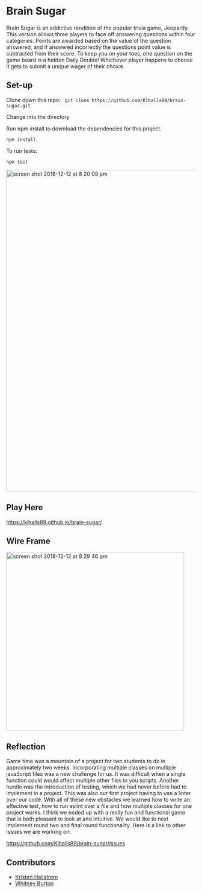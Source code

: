 # Brain Sugar 

Brain Sugar is an addictive rendition of the popular trivia game, Jeopardy. This version allows three players to face off answering questions within four categories. Points are awarded based on the value of the question answered, and if answered incorrectly the questions point value is subtracted from their score. To keep you on your toes, one question on the game board is a hidden Daily Double! Whichever player happens to choose it gets to submit a unique wager of their choice.

## Set-up

Clone down this repo: 
` git clone https://github.com/Klhalls89/brain-sugar.git`

Change into the directory

Run npm install to download the dependencies for this project.

` npm install `

To run tests: 

` npm test `

<img width="853" alt="screen shot 2018-12-12 at 8 20 09 pm" src="https://user-images.githubusercontent.com/41968928/49913629-7db7cd00-fe4b-11e8-95a7-c522d4254892.png">

## Play Here
https://klhalls89.github.io/brain-sugar/

## Wire Frame
<img width="473" alt="screen shot 2018-12-12 at 8 29 46 pm" src="https://user-images.githubusercontent.com/41968928/49913945-c2903380-fe4c-11e8-9e43-4cc22d1c2ab8.png">

## Reflection

Game time was a mountain of a project for two students to do in approximately two weeks. Incorporating multiple classes on multiple javaScript files was a new challenge for us. It was difficult when a single function could would affect multiple other files in you scripts. Another hurdle was the introduction of testing, which we had never before had to implement in a project.  This was also our first project having to use a linter over our code. With all of these new obstacles we learned how to write an effective test, how to run eslint over a file and how multiple classes for one project works. I think we ended up with a really fun and functional game that is both pleasant to look at and intuitive. We would like to next implement round two and final round functionality. Here is a link to other issues we are working on:

https://github.com/Klhalls89/brain-sugar/issues

## Contributors 

* [Kristen Hallstrom](https://github.com/Klhalls89)
* [Whitney Burton](https://github.com/whitneyburton)
